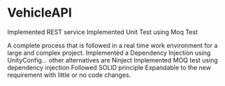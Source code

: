# VehicleAPI
Implemented REST service
Implemented Unit Test using Moq Test

A complete process that is followed in a real time work environment for a large and complex project.
Implemented a Dependency Injection using UnityConfig... other alternatives are Ninject 
Implemented MOQ test using dependency injection
Followed SOLID principle 
Expandable to the new requirement with little or no code changes.

